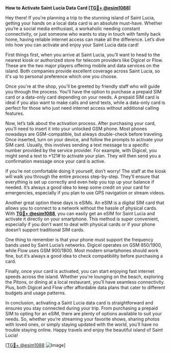 **How to Activate Saint Lucia Data Card [[TG💪+ @esim1088](https://t.me/s/esim1088)]**

Hey there! If you're planning a trip to the stunning island of Saint Lucia, getting your hands on a local data card is an absolute must-have. Whether you’re a social media enthusiast, a workaholic needing constant connectivity, or just someone who wants to stay in touch with family back home, having reliable internet access can make all the difference. Let’s dive into how you can activate and enjoy your Saint Lucia data card!

First things first, when you arrive at Saint Lucia, you’ll want to head to the nearest kiosk or authorized store for telecom providers like Digicel or Flow. These are the two major players offering mobile and data services on the island. Both companies provide excellent coverage across Saint Lucia, so it's up to personal preference which one you choose.

Once you're at the shop, you'll be greeted by friendly staff who will guide you through the process. You'll have the option to purchase a prepaid SIM card or a data-only card depending on your needs. A prepaid SIM card is ideal if you also want to make calls and send texts, while a data-only card is perfect for those who just need internet access without additional calling features.

Now, let’s talk about the activation process. After purchasing your card, you’ll need to insert it into your unlocked GSM phone. Most phones nowadays are GSM-compatible, but always double-check before traveling. Once inserted, turn on your device, and follow the prompts to activate your SIM card. Usually, this involves sending a text message to a specific number provided by the service provider. For example, with Digicel, you might send a text to *121# to activate your plan. They will then send you a confirmation message once your card is active.

If you’re not comfortable doing it yourself, don’t worry! The staff at the kiosk will walk you through the entire process step-by-step. They’ll ensure that everything is set up correctly and even help you top up your balance if needed. It’s always a good idea to keep some credit on your card for emergencies, especially if you plan to use GPS navigation or stream videos.

Another great option these days is eSIMs. An eSIM is a digital SIM card that allows you to connect to a network without the hassle of physical cards. With **[TG💪+ @esim1088](https://t.me/s/esim1088)**, you can easily get an eSIM for Saint Lucia and activate it directly on your smartphone. This method is super convenient, especially if you don’t want to deal with physical cards or if your phone doesn’t support traditional SIM cards.

One thing to remember is that your phone must support the frequency bands used by Saint Lucia’s networks. Digicel operates on GSM 850/1900, while Flow uses GSM 900/1800. Most modern smartphones should work fine, but it’s always a good idea to check compatibility before purchasing a card.

Finally, once your card is activated, you can start enjoying fast internet speeds across the island. Whether you're lounging on the beach, exploring the Pitons, or dining at a local restaurant, you’ll have seamless connectivity. Plus, both Digicel and Flow offer affordable data plans that cater to different budgets and usage patterns.

In conclusion, activating a Saint Lucia data card is straightforward and ensures you stay connected during your trip. From purchasing a prepaid SIM to opting for an eSIM, there are plenty of options available to suit your needs. So, whether you’re streaming your favorite shows, sharing photos with loved ones, or simply staying updated with the world, you’ll have no trouble staying online. Happy travels and enjoy the beautiful island of Saint Lucia!

[[TG💪+ @esim1088](https://t.me/s/esim1088) ![Image](https://i.postimg.cc/Y0z9fWf4/image.png)]